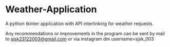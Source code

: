 # Weather-Application
A python tkinter application with API interlinking for weather requests.


Any recommendations or improvements in the program can be sent by mail to sjsk23122003@gmail.com or via instagram dm username=sjsk_003
